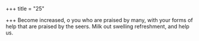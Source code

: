 +++
title = "25"

+++
Become increased, o you who are praised by many, with your forms of  help that are praised by the seers.
Milk out swelling refreshment, and help us.